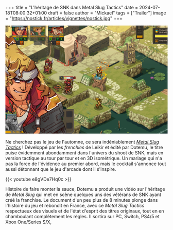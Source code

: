 +++
title = "L'héritage de SNK dans Metal Slug Tactics"
date = 2024-07-18T08:00:32+01:00
draft = false
author = "Mickael"
tags = ["Trailer"]
image = "https://nostick.fr/articles/vignettes/nostick.jpg"
+++

![Metal Slug Tactics](metal-slug-tactics.jpg "")

Ne cherchez pas le jeu de l'automne, ce sera indéniablement *[Metal Slug Tactics](https://metalslugtactics.com)* ! Développé par les *frenchies* de Leikir et édité par Dotemu, le titre puise évidemment abondamment dans l'univers du shoot de SNK, mais en version tactique au tour par tour et en 3D isométrique. Un mariage qui n'a pas la force de l'évidence au premier abord, mais le cocktail s'annonce tout aussi détonnant que le jeu d'arcade dont il s'inspire.

{{< youtube e8gVDe7Hq0c >}} 

Histoire de faire monter la sauce, Dotemu a produit une vidéo sur l'héritage de *Metal Slug* qui met en scène quelques uns des vétérans de SNK ayant créé la franchise. Le document d'un peu plus de 8 minutes plonge dans l'histoire du jeu et rebondit en France, avec ce *Metal Slug Tactics* respectueux des visuels et de l'état d'esprit des titres originaux, tout en en chamboulant complètement les règles. Il sortira sur PC, Switch, PS4/5 et Xbox One/Series S/X,